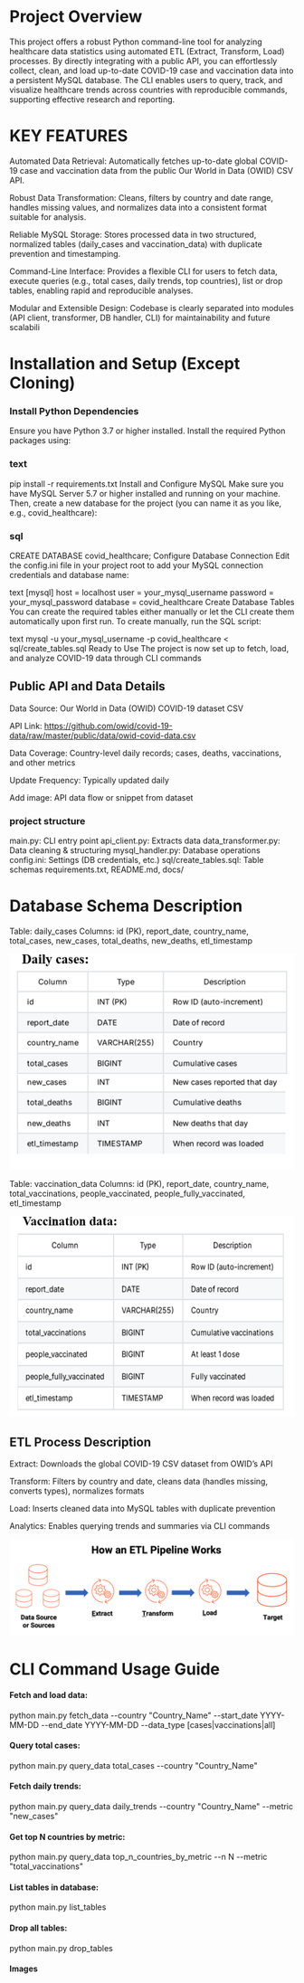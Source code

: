 # Project Overview

This project offers a robust Python command-line tool for analyzing healthcare data statistics using automated ETL (Extract, Transform, Load) processes. By directly integrating with a public API, you can effortlessly collect, clean, and load up-to-date COVID-19 case and vaccination data into a persistent MySQL database. The CLI enables users to query, track, and visualize healthcare trends across countries with reproducible commands, supporting effective research and reporting.


# KEY FEATURES

Automated Data Retrieval: Automatically fetches up-to-date global COVID-19 case and vaccination data from the public Our World in Data (OWID) CSV API.

Robust Data Transformation: Cleans, filters by country and date range, handles missing values, and normalizes data into a consistent format suitable for analysis.

Reliable MySQL Storage: Stores processed data in two structured, normalized tables (daily_cases and vaccination_data) with duplicate prevention and timestamping.

Command-Line Interface: Provides a flexible CLI for users to fetch data, execute queries (e.g., total cases, daily trends, top countries), list or drop tables, enabling rapid and reproducible analyses.

Modular and Extensible Design: Codebase is clearly separated into modules (API client, transformer, DB handler, CLI) for maintainability and future scalabili

# Installation and Setup (Except Cloning)

### Install Python Dependencies
Ensure you have Python 3.7 or higher installed. Install the required Python packages using:

### text
pip install -r requirements.txt
Install and Configure MySQL
Make sure you have MySQL Server 5.7 or higher installed and running on your machine.
Then, create a new database for the project (you can name it as you like, e.g., covid_healthcare):

### sql
CREATE DATABASE covid_healthcare;
Configure Database Connection
Edit the config.ini file in your project root to add your MySQL connection credentials and database name:

text
[mysql]
host = localhost
user = your_mysql_username
password = your_mysql_password
database = covid_healthcare
Create Database Tables
You can create the required tables either manually or let the CLI create them automatically upon first run. To create manually, run the SQL script:

text
mysql -u your_mysql_username -p covid_healthcare < sql/create_tables.sql
Ready to Use
The project is now set up to fetch, load, and analyze COVID-19 data through CLI commands

## Public API and Data Details
Data Source: Our World in Data (OWID) COVID-19 dataset CSV

API Link: https://github.com/owid/covid-19-data/raw/master/public/data/owid-covid-data.csv

Data Coverage: Country-level daily records; cases, deaths, vaccinations, and other metrics

Update Frequency: Typically updated daily

Add image: API data flow or snippet from dataset

### project structure

main.py: CLI entry point
api_client.py: Extracts data
data_transformer.py: Data cleaning & structuring
mysql_handler.py: Database operations
config.ini: Settings (DB credentials, etc.)
sql/create_tables.sql: Table schemas
requirements.txt, README.md, docs/


# Database Schema Description
Table: daily_cases
Columns: id (PK), report_date, country_name, total_cases, new_cases, total_deaths, new_deaths, etl_timestamp

![Daily case](images/Daily_cases.png)

Table: vaccination_data
Columns: id (PK), report_date, country_name, total_vaccinations, people_vaccinated, people_fully_vaccinated, etl_timestamp

![vaccination_case](images/vaccination.png)

## ETL Process Description
Extract: Downloads the global COVID-19 CSV dataset from OWID’s API

Transform: Filters by country and date, cleans data (handles missing, converts types), normalizes formats

Load: Inserts cleaned data into MySQL tables with duplicate prevention

Analytics: Enables querying trends and summaries via CLI commands

![ETL](images/how-etl-pipeline-works.png)

# CLI Command Usage Guide
#### Fetch and load data:

python main.py fetch_data --country "Country_Name" --start_date YYYY-MM-DD --end_date YYYY-MM-DD --data_type [cases|vaccinations|all]


#### Query total cases:

python main.py query_data total_cases --country "Country_Name"


#### Fetch daily trends:

python main.py query_data daily_trends --country "Country_Name" --metric "new_cases"


#### Get top N countries by metric:

python main.py query_data top_n_countries_by_metric --n N --metric "total_vaccinations"


#### List tables in database:

python main.py list_tables


#### Drop all tables:

python main.py drop_tables

#### Images



